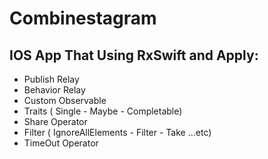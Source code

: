 # Combinestagram
IOS App That Using RxSwift and Apply:
-
- Publish Relay
- Behavior Relay
- Custom Observable
- Traits ( Single - Maybe - Completable)
- Share Operator
- Filter ( IgnoreAllElements - Filter - Take ...etc)
- TimeOut Operator
  
